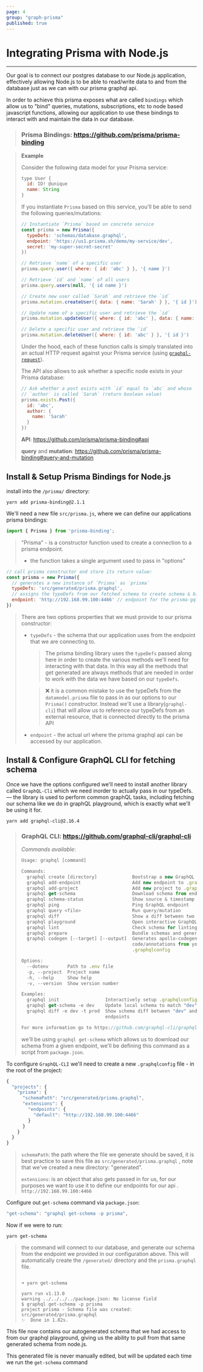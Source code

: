```yaml
---
page: 4
group: "graph-prisma"
published: true
---
```


# Integrating Prisma with Node.js

---------------------------------

Our goal is to connect our postgres database to our Node.js application, effectively allowing Node.js to be able to read/write data to and from the database just as we can with our prisma graphql api. 

In order to achieve this prisma exposes what are called `bindings` which allow us to "bind" queries, mutations, subscriptions, etc to node based javascript functions, allowing our application to use these bindings to interact with and maintain the data in our database. 

> ### Prisma Bindings: https://github.com/prisma/prisma-binding

> **Example**
>
> Consider the following data model for your Prisma service:
>
> ```js
> type User {
>   id: ID! @unique
>   name: String
> }
> ```
>
> If you instantiate `Prisma` based on this service, you'll be able to send the following queries/mutations:
>
> ```js
> // Instantiate `Prisma` based on concrete service
> const prisma = new Prisma({
>   typeDefs: 'schemas/database.graphql',
>   endpoint: 'https://us1.prisma.sh/demo/my-service/dev',
>   secret: 'my-super-secret-secret'
> })
> 
> // Retrieve `name` of a specific user
> prisma.query.user({ where: { id: 'abc' } }, '{ name }')
> 
> // Retrieve `id` and `name` of all users
> prisma.query.users(null, '{ id name }')
> 
> // Create new user called `Sarah` and retrieve the `id`
> prisma.mutation.createUser({ data: { name: 'Sarah' } }, '{ id }')
> 
> // Update name of a specific user and retrieve the `id`
> prisma.mutation.updateUser({ where: { id: 'abc' }, data: { name: 'Sarah' } }, '{ id }')
> 
> // Delete a specific user and retrieve the `id`
> prisma.mutation.deleteUser({ where: { id: 'abc' } }, '{ id }')
> ```
>
> Under the hood, each of these function calls is simply translated into an actual HTTP request against your Prisma service (using [`graphql-request`](https://github.com/prisma/graphql-request)).
>
> The API also allows to ask whether a specific node exists in your Prisma database:
>
> ```js
> // Ask whether a post exists with `id` equal to `abc` and whose
> // `author` is called `Sarah` (return boolean value)
> prisma.exists.Post({
>   id: 'abc',
>   author: {
>     name: 'Sarah'
>   }
> })
> ```
>
> **API**: https://github.com/prisma/prisma-binding#api
>
> **query** and **mutation**: https://github.com/prisma/prisma-binding#query-and-mutation



## Install & Setup Prisma Bindings for Node.js

install into the `/prisma/` directory:

```shell
yarn add prisma-binding@2.1.1 
```

We'll need a new file `src/prisma.js`, where we can define our applications prisma bindings:

```js
import { Prisma } from 'prisma-binding';
```

> "Prisma" - is a constructor function used to create a connection to a prisma endpoint.
>
> - the function takes a single argument used to pass in "options"

```js
// call prisma constructor and store its return value:
const prisma = new Prisma({
  // generates a new instance of `Prisma` as `prisma`
  typeDefs: 'src/generated/prisma.graphql', 
  // assigns the typeDefs from our fetched schema to create schema & bindings
  endpoint: 'http://192.168.99.100:4466' // endpoint for the prisma-gql api
})
```

> There are two options properties that we must provide to our prisma constructor:
>
> - `typeDefs` - the schema that our application uses from the endpoint that we are connecting to. 
>
>   > The prisma binding library uses the `typeDefs` passed along here in order to create the various methods we'll need for interacting with that data. In this way all the methods that get generated are always methods that are needed in order to work with the data we have based on our `typeDefs`.
>
>   
>
>   > ❌ it is a common mistake to use the typeDefs from the `datamodel.prisma` file to pass in as our options to our `Prisma()` constructor. Instead we'll use a library(`graphql-cli`) that will allow us to reference our typeDefs from an external resource, that is connected directly to the prisma API
>
>   
>
> - `endpoint` - the actual url where the prisma graphql api can be accessed by our application.



## Install & Configure GraphQL CLI for fetching schema

Once we have the options configured we'll need to install another library called `GraphQL-Cli` which we need inorder to actually pass in our typeDefs. — the library is used to perform common graphQL tasks, including fetching our schema like we do in graphQL playground, which is exactly what we'll be using it for.

```shell
yarn add graphql-cli@2.16.4
```

> ### GraphQL CLI: https://github.com/graphql-cli/graphql-cli
>
> *Commands available*:
>
> ```js
> Usage: graphql [command]
> 
> Commands:
>   graphql create [directory]             Bootstrap a new GraphQL project
>   graphql add-endpoint                   Add new endpoint to .graphqlconfig
>   graphql add-project                    Add new project to .graphqlconfig
>   graphql get-schema                     Download schema from endpoint
>   graphql schema-status                  Show source & timestamp of local schema
>   graphql ping                           Ping GraphQL endpoint
>   graphql query <file>                   Run query/mutation
>   graphql diff                           Show a diff between two schemas
>   graphql playground                     Open interactive GraphQL Playground
>   graphql lint                           Check schema for linting errors
>   graphql prepare                        Bundle schemas and generate bindings
>   graphql codegen [--target] [--output]  Generates apollo-codegen
>                                          code/annotations from your
>                                          .graphqlconfig
> 
> Options:
>   --dotenv       Path to .env file                                      [string]
>   -p, --project  Project name                                           [string]
>   -h, --help     Show help                                             [boolean]
>   -v, --version  Show version number                                   [boolean]
> 
> Examples:
>   graphql init                 Interactively setup .graphqlconfig file
>   graphql get-schema -e dev    Update local schema to match "dev" endpoint
>   graphql diff -e dev -t prod  Show schema diff between "dev" and "prod"
>                                endpoints
> 
> For more information go to https://github.com/graphql-cli/graphql-cli
> ```
>
> we'll be using `graphql get-schema` which allows us to download our schema from a given endpoint, we'll be defining this command as a script from `package.json`.



To configure `GraphQL-CLI` we'll need to create a new `.graphqlconfig` file - in the root of the project:

```js
{
  "projects": {
    "prisma": {
      "schemaPath": "src/generated/prisma.graphql",
      "extensions": {
        "endpoints": {
          "default": "http://192.168.99.100:4466"
        }
      }
    }
  }
}
```

> `schemaPath`: the path where the file we generate should be saved, it is best practice to save this file as `src/generated/prisma.graphql` , note that we've created a new directory: "generated".
>
> `extensions`: is an object that also gets passed in for us, for our purposes we want to use it to define our endpoints for our api . `http://192.168.99.100:4466`



Configure out `get-schema` command via `package.json`:

```js
"get-schema": "graphql get-schema -p prisma",
```



Now if we were to run:

```shell
yarn get-schema
```

> the command will connect to our database, and generate our schema from the endpoint we provided in our configuration above. This will automatically create the `/generated/` directory and the `prisma.graphql` file.
>
> ```shell
> 
> ➜ yarn get-schema
> 
> yarn run v1.13.0
> warning ../../../../package.json: No license field
> $ graphql get-schema -p prisma
> project prisma - Schema file was created: src/generated/prisma.graphql
> ✨  Done in 1.82s.
> ```

This file now contains our autogenerated schema that we had access to from our graphql playground, giving us the ability to pull from that same generated schema from node.js.

This generated file is never manually edited, but will be updated each time we run the `get-schema` command



